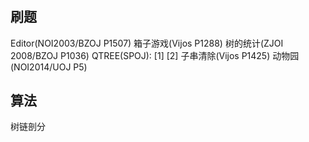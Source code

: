 # 
## 刷题
Editor(NOI2003/BZOJ P1507)
箱子游戏(Vijos P1288)
树的统计(ZJOI 2008/BZOJ P1036)
QTREE(SPOJ): [1] [2]
子串清除(Vijos P1425)
动物园(NOI2014/UOJ P5)

## 算法
树链剖分
